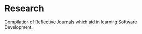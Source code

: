 # Research
Compilation of [Reflective Journals](reflectiveJournal.md) which aid in learning Software Development. 
